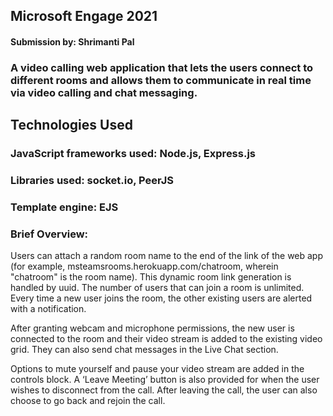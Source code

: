 
##  Microsoft Engage 2021

#### Submission by: Shrimanti Pal

### A video calling web application that lets the users connect to different rooms and allows them to communicate in real time via video calling and chat messaging.

## Technologies Used
### **JavaScript frameworks used:** Node.js, Express.js
### **Libraries used:** socket.io, PeerJS
### **Template engine:** EJS

### Brief Overview:

Users can attach a random room name to the end of the link of the web app (for example, msteamsrooms.herokuapp.com/chatroom, wherein "chatroom" is the room name). This dynamic room link generation is handled by uuid. The number of users that can join a room is unlimited. Every time a new user joins the room, the other existing users are alerted with a notification.

After granting webcam and microphone permissions, the new user is connected to the room and their video stream is added to the existing video grid. They can also send chat messages in the Live Chat section.

Options to mute yourself and pause your video stream are added in the controls block. A ‘Leave Meeting’ button is also provided for when the user wishes to disconnect from the call. After leaving the call, the user can also choose to go back and rejoin the call.



